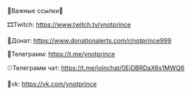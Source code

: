 🎇Важные ссылки🎇

🎞Twitch: https://www.twitch.tv/ynotprince

💸Донат: https://www.donationalerts.com/r/notprince999

🏐Телеграмм: https://t.me/ynotprince

⚾Телеграмм чат: https://t.me/joinchat/0EjDBRDaX6s1MWQ6

💎vk: https://vk.com/ynotprince
